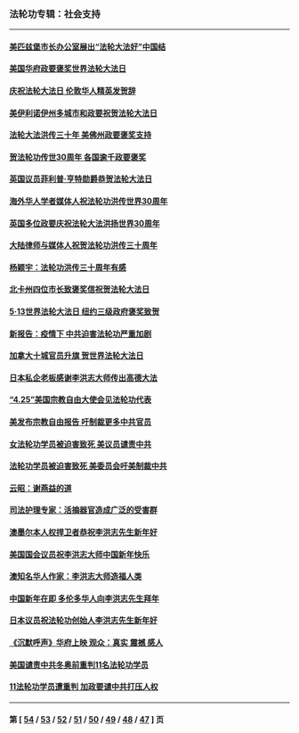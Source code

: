 ### 法轮功专辑：社会支持
---
#### [美匹兹堡市长办公室展出“法轮大法好”中国结](../../pages/nf4386/n13749721.md?06230430) 
#### [美国华府政要褒奖世界法轮大法日](../../pages/nf4386/n13743770.md?06230430) 
#### [庆祝法轮大法日 伦敦华人精英发贺辞](../../pages/nf4386/n13741593.md?06230430) 
#### [美伊利诺伊州多城市和政要祝贺法轮大法日](../../pages/nf4386/n13737149.md?06230430) 
#### [法轮大法洪传三十年 美佛州政要褒奖支持](../../pages/nf4386/n13737103.md?06230430) 
#### [贺法轮功传世30周年 各国逾千政要褒奖](../../pages/nf4386/n13735828.md?06230430) 
#### [英国议员菲利普‧亨特勋爵恭贺法轮大法日](../../pages/nf4386/n13736187.md?06230430) 
#### [海外华人学者媒体人祝法轮功洪传世界30周年](../../pages/nf4386/n13735835.md?06230430) 
#### [英国多位政要庆祝法轮大法洪扬世界30周年](../../pages/nf4386/n13734739.md?06230430) 
#### [大陆律师与媒体人祝贺法轮功洪传三十周年](../../pages/nf4386/n13735062.md?06230430) 
#### [杨颖宇：法轮功洪传三十周年有感](../../pages/nf4386/n13734884.md?06230430) 
#### [北卡州四位市长致褒奖信祝贺法轮大法日](../../pages/nf4386/n13733292.md?06230430) 
#### [5·13世界法轮大法日 纽约三级政府褒奖致贺](../../pages/nf4386/n13732651.md?06230430) 
#### [新报告：疫情下 中共迫害法轮功严重加剧](../../pages/nf4386/n13732612.md?06230430) 
#### [加拿大十城官员升旗 贺世界法轮大法日](../../pages/nf4386/n13729166.md?06230430) 
#### [日本私企老板感谢李洪志大师传出高德大法](../../pages/nf4386/n13726335.md?06230430) 
#### [“4.25”美国宗教自由大使会见法轮功代表](../../pages/nf4386/n13724124.md?06230430) 
#### [美发布宗教自由报告 吁制裁更多中共官员](../../pages/nf4386/n13720670.md?06230430) 
#### [女法轮功学员被迫害致死 美议员谴责中共](../../pages/nf4386/n13682069.md?06230430) 
#### [法轮功学员被迫害致死 美委员会吁美制裁中共](../../pages/nf4386/n13631310.md?06230430) 
#### [云昭：谢燕益的道](../../pages/nf4386/n13607391.md?06230430) 
#### [司法护理专家：活摘器官造成广泛的受害群](../../pages/nf4386/n13570425.md?06230430) 
#### [澳墨尔本人权捍卫者恭祝李洪志先生新年好](../../pages/nf4386/n13556164.md?06230430) 
#### [美国国会议员祝李洪志大师中国新年快乐](../../pages/nf4386/n13554208.md?06230430) 
#### [澳知名华人作家：李洪志大师造福人类](../../pages/nf4386/n13552049.md?06230430) 
#### [中国新年在即 多伦多华人向李洪志先生拜年](../../pages/nf4386/n13531756.md?06230430) 
#### [日本议员祝法轮功创始人李洪志先生新年好](../../pages/nf4386/n13543228.md?06230430) 
#### [《沉默呼声》华府上映 观众：真实 震撼 感人](../../pages/nf4386/n13524739.md?06230430) 
#### [美国谴责中共冬奥前重判11名法轮功学员](../../pages/nf4386/n13521806.md?06230430) 
#### [11法轮功学员遭重判 加政要谴中共打压人权](../../pages/nf4386/n13521294.md?06230430) 

---
#### 第 [ [54](./54.md?06230430) / [53](./53.md?06230430) / [52](./52.md?06230430) / [51](./51.md?06230430) / [50](./50.md?06230430) / [49](./49.md?06230430) / [48](./48.md?06230430) / [47](./47.md?06230430) ] 页
